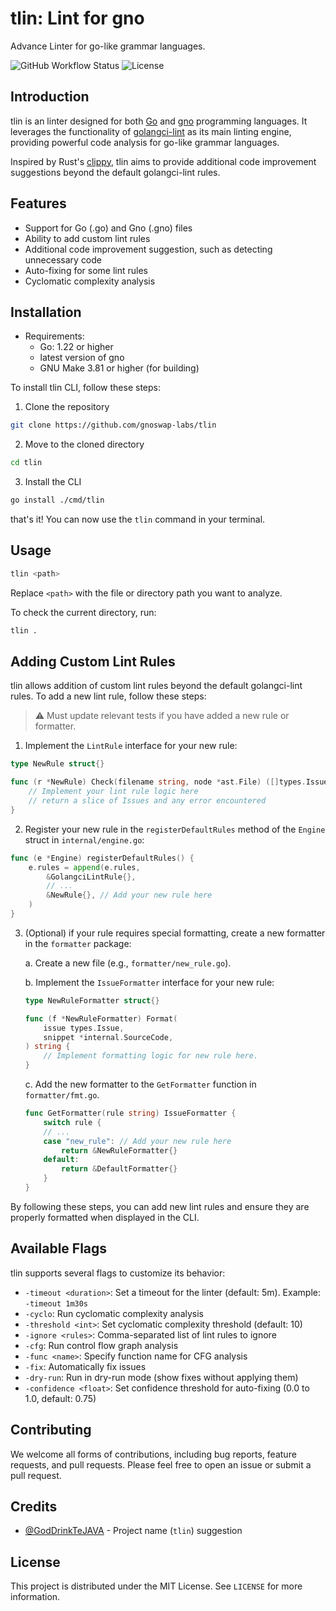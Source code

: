 # tlin: Lint for gno

Advance Linter for go-like grammar languages.

![GitHub Workflow Status](https://img.shields.io/github/workflow/status/gnoswap-labs/tlin/CI?label=build)
![License](https://img.shields.io/badge/License-MIT-blue.svg)

## Introduction

tlin is an linter designed for both [Go](https://go.dev/) and [gno](https://gno.land/) programming languages. It leverages the functionality of [golangci-lint](https://github.com/golangci/golangci-lint) as its main linting engine, providing powerful code analysis for go-like grammar languages.

Inspired by Rust's [clippy](https://github.com/rust-lang/rust-clippy), tlin aims to provide additional code improvement suggestions beyond the default golangci-lint rules.

## Features

- Support for Go (.go) and Gno (.gno) files
- Ability to add custom lint rules
- Additional code improvement suggestion, such as detecting unnecessary code
- Auto-fixing for some lint rules
- Cyclomatic complexity analysis

## Installation

- Requirements:
  - Go: 1.22 or higher
  - latest version of gno
  - GNU Make 3.81 or higher (for building)

To install tlin CLI, follow these steps:

1. Clone the repository

```bash
git clone https://github.com/gnoswap-labs/tlin
```

2. Move to the cloned directory

```bash
cd tlin
```

3. Install the CLI

```bash
go install ./cmd/tlin
```

that's it! You can now use the `tlin` command in your terminal.

## Usage

```bash
tlin <path>
```

Replace `<path>` with the file or directory path you want to analyze.

To check the current directory, run:

```bash
tlin .
```

## Adding Custom Lint Rules

tlin allows addition of custom lint rules beyond the default golangci-lint rules. To add a new lint rule, follow these steps:

> ⚠️ Must update relevant tests if you have added a new rule or formatter.

1. Implement the `LintRule` interface for your new rule:

```go
type NewRule struct{}

func (r *NewRule) Check(filename string, node *ast.File) ([]types.Issue, error) {
    // Implement your lint rule logic here
    // return a slice of Issues and any error encountered
}
```

2. Register your new rule in the `registerDefaultRules` method of the `Engine` struct in `internal/engine.go`:

```go
func (e *Engine) registerDefaultRules() {
    e.rules = append(e.rules,
        &GolangciLintRule{},
        // ...
        &NewRule{}, // Add your new rule here
    )
}
```

3. (Optional) if your rule requires special formatting, create a new formatter in the `formatter` package:

   a. Create a new file (e.g., `formatter/new_rule.go`).

   b. Implement the `IssueFormatter` interface for your new rule:

   ```go
   type NewRuleFormatter struct{}

   func (f *NewRuleFormatter) Format(
       issue types.Issue,
       snippet *internal.SourceCode,
   ) string {
       // Implement formatting logic for new rule here.
   }
   ```

   c. Add the new formatter to the `GetFormatter` function in `formatter/fmt.go`.

   ```go
   func GetFormatter(rule string) IssueFormatter {
       switch rule {
       // ...
       case "new_rule": // Add your new rule here
           return &NewRuleFormatter{}
       default:
           return &DefaultFormatter{}
       }
   }
   ```

By following these steps, you can add new lint rules and ensure they are properly formatted when displayed in the CLI.

## Available Flags

tlin supports several flags to customize its behavior:

- `-timeout <duration>`: Set a timeout for the linter (default: 5m). Example: `-timeout 1m30s`
- `-cyclo`: Run cyclomatic complexity analysis
- `-threshold <int>`: Set cyclomatic complexity threshold (default: 10)
- `-ignore <rules>`: Comma-separated list of lint rules to ignore
- `-cfg`: Run control flow graph analysis
- `-func <name>`: Specify function name for CFG analysis
- `-fix`: Automatically fix issues
- `-dry-run`: Run in dry-run mode (show fixes without applying them)
- `-confidence <float>`: Set confidence threshold for auto-fixing (0.0 to 1.0, default: 0.75)

## Contributing

We welcome all forms of contributions, including bug reports, feature requests, and pull requests. Please feel free to open an issue or submit a pull request.

## Credits

- [@GodDrinkTeJAVA](https://github.com/GodDrinkTeJAVA) - Project name (`tlin`) suggestion

## License

This project is distributed under the MIT License. See `LICENSE` for more information.
